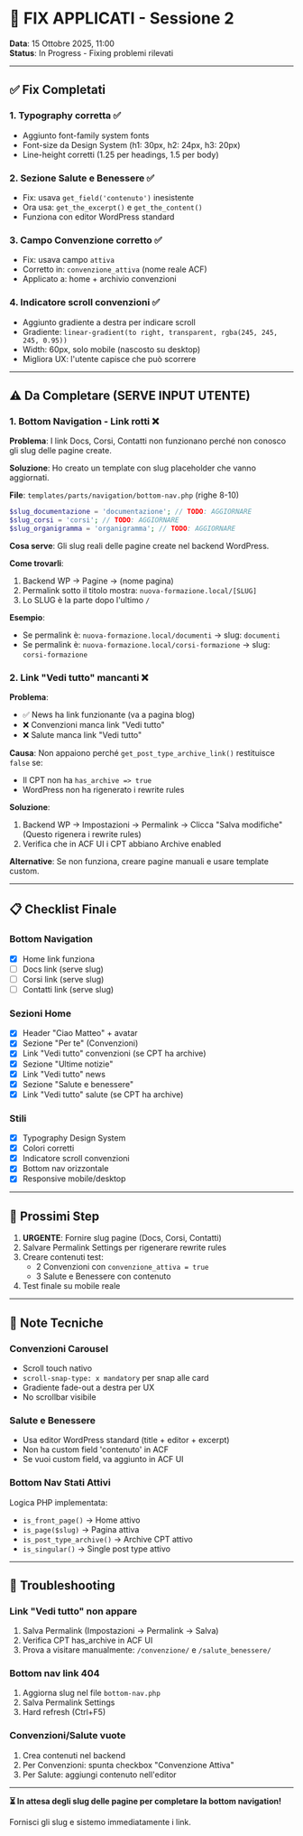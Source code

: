 # 🔧 FIX APPLICATI - Sessione 2

**Data**: 15 Ottobre 2025, 11:00  
**Status**: In Progress - Fixing problemi rilevati

---

## ✅ Fix Completati

### 1. **Typography corretta** ✅
- Aggiunto font-family system fonts
- Font-size da Design System (h1: 30px, h2: 24px, h3: 20px)
- Line-height corretti (1.25 per headings, 1.5 per body)

### 2. **Sezione Salute e Benessere** ✅
- Fix: usava `get_field('contenuto')` inesistente
- Ora usa: `get_the_excerpt()` e `get_the_content()`
- Funziona con editor WordPress standard

### 3. **Campo Convenzione corretto** ✅
- Fix: usava campo `attiva` 
- Corretto in: `convenzione_attiva` (nome reale ACF)
- Applicato a: home + archivio convenzioni

### 4. **Indicatore scroll convenzioni** ✅
- Aggiunto gradiente a destra per indicare scroll
- Gradiente: `linear-gradient(to right, transparent, rgba(245, 245, 245, 0.95))`
- Width: 60px, solo mobile (nascosto su desktop)
- Migliora UX: l'utente capisce che può scorrere

---

## ⚠️ Da Completare (SERVE INPUT UTENTE)

### 1. **Bottom Navigation - Link rotti** ❌

**Problema**: I link Docs, Corsi, Contatti non funzionano perché non conosco gli slug delle pagine create.

**Soluzione**: Ho creato un template con slug placeholder che vanno aggiornati.

**File**: `templates/parts/navigation/bottom-nav.php` (righe 8-10)

```php
$slug_documentazione = 'documentazione'; // TODO: AGGIORNARE
$slug_corsi = 'corsi'; // TODO: AGGIORNARE  
$slug_organigramma = 'organigramma'; // TODO: AGGIORNARE
```

**Cosa serve**: Gli slug reali delle pagine create nel backend WordPress.

**Come trovarli**:
1. Backend WP → Pagine → (nome pagina)
2. Permalink sotto il titolo mostra: `nuova-formazione.local/[SLUG]`
3. Lo SLUG è la parte dopo l'ultimo `/`

**Esempio**:
- Se permalink è: `nuova-formazione.local/documenti` → slug: `documenti`
- Se permalink è: `nuova-formazione.local/corsi-formazione` → slug: `corsi-formazione`

### 2. **Link "Vedi tutto" mancanti** ❌

**Problema**: 
- ✅ News ha link funzionante (va a pagina blog)
- ❌ Convenzioni manca link "Vedi tutto"
- ❌ Salute manca link "Vedi tutto"

**Causa**: Non appaiono perché `get_post_type_archive_link()` restituisce `false` se:
- Il CPT non ha `has_archive => true`
- WordPress non ha rigenerato i rewrite rules

**Soluzione**:
1. Backend WP → Impostazioni → Permalink → Clicca "Salva modifiche"
   (Questo rigenera i rewrite rules)
2. Verifica che in ACF UI i CPT abbiano Archive enabled

**Alternative**: Se non funziona, creare pagine manuali e usare template custom.

---

## 📋 Checklist Finale

### Bottom Navigation
- [x] Home link funziona
- [ ] Docs link (serve slug)
- [ ] Corsi link (serve slug)
- [ ] Contatti link (serve slug)

### Sezioni Home
- [x] Header "Ciao Matteo" + avatar
- [x] Sezione "Per te" (Convenzioni)
- [x] Link "Vedi tutto" convenzioni (se CPT ha archive)
- [x] Sezione "Ultime notizie"
- [x] Link "Vedi tutto" news
- [x] Sezione "Salute e benessere"
- [x] Link "Vedi tutto" salute (se CPT ha archive)

### Stili
- [x] Typography Design System
- [x] Colori corretti
- [x] Indicatore scroll convenzioni
- [x] Bottom nav orizzontale
- [x] Responsive mobile/desktop

---

## 🚀 Prossimi Step

1. **URGENTE**: Fornire slug pagine (Docs, Corsi, Contatti)
2. Salvare Permalink Settings per rigenerare rewrite rules
3. Creare contenuti test:
   - 2 Convenzioni con `convenzione_attiva = true`
   - 3 Salute e Benessere con contenuto
4. Test finale su mobile reale

---

## 📝 Note Tecniche

### Convenzioni Carousel
- Scroll touch nativo
- `scroll-snap-type: x mandatory` per snap alle card
- Gradiente fade-out a destra per UX
- No scrollbar visibile

### Salute e Benessere
- Usa editor WordPress standard (title + editor + excerpt)
- Non ha custom field 'contenuto' in ACF
- Se vuoi custom field, va aggiunto in ACF UI

### Bottom Nav Stati Attivi
Logica PHP implementata:
- `is_front_page()` → Home attivo
- `is_page($slug)` → Pagina attiva
- `is_post_type_archive()` → Archive CPT attivo
- `is_singular()` → Single post type attivo

---

## 🐛 Troubleshooting

### Link "Vedi tutto" non appare
1. Salva Permalink (Impostazioni → Permalink → Salva)
2. Verifica CPT has_archive in ACF UI
3. Prova a visitare manualmente: `/convenzione/` e `/salute_benessere/`

### Bottom nav link 404
1. Aggiorna slug nel file `bottom-nav.php`
2. Salva Permalink Settings
3. Hard refresh (Ctrl+F5)

### Convenzioni/Salute vuote
1. Crea contenuti nel backend
2. Per Convenzioni: spunta checkbox "Convenzione Attiva"
3. Per Salute: aggiungi contenuto nell'editor

---

**⏳ In attesa degli slug delle pagine per completare la bottom navigation!**

Fornisci gli slug e sistemo immediatamente i link.
